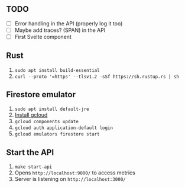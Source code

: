 #

## TODO
- [ ] Error handling in the API (properly log it too)
- [ ] Maybe add traces? (SPAN) in the API
- [ ] First Svelte component

## Rust

1. `sudo apt install build-essential`
2. `curl --proto '=https' --tlsv1.2 -sSf https://sh.rustup.rs | sh`

## Firestore emulator

1. `sudo apt install default-jre`
2. [Install gcloud](https://cloud.google.com/sdk/docs/install)
3. `gcloud components update`
4. `gcloud auth application-default login`
5. `gcloud emulators firestore start`

## Start the API

1. `make start-api`
2. Opens `http://localhost:9000/` to access metrics
3. Server is listening on `http://localhost:3000/`
